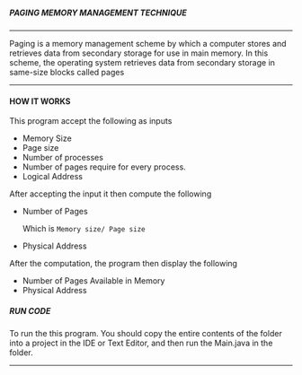 ##### PAGING MEMORY MANAGEMENT TECHNIQUE
___
Paging is a memory management scheme by which a computer stores and retrieves data from secondary storage for use in main memory. In this scheme, the operating system retrieves data from secondary storage in same-size blocks called pages
___

#### HOW IT WORKS
This program accept the following as inputs

- Memory Size
- Page size
- Number of processes
- Number of pages require for every process.
- Logical Address

After accepting the input it then compute the following
-  Number of Pages

    Which is `Memory size/ Page size`
- Physical Address


After the computation, the program then display the following
- Number of Pages Available in Memory
- Physical Address


##### RUN CODE
To run the this program. You should
copy the entire contents of  the folder into a project in the IDE or Text Editor, and then run the Main.java in the folder.
___
